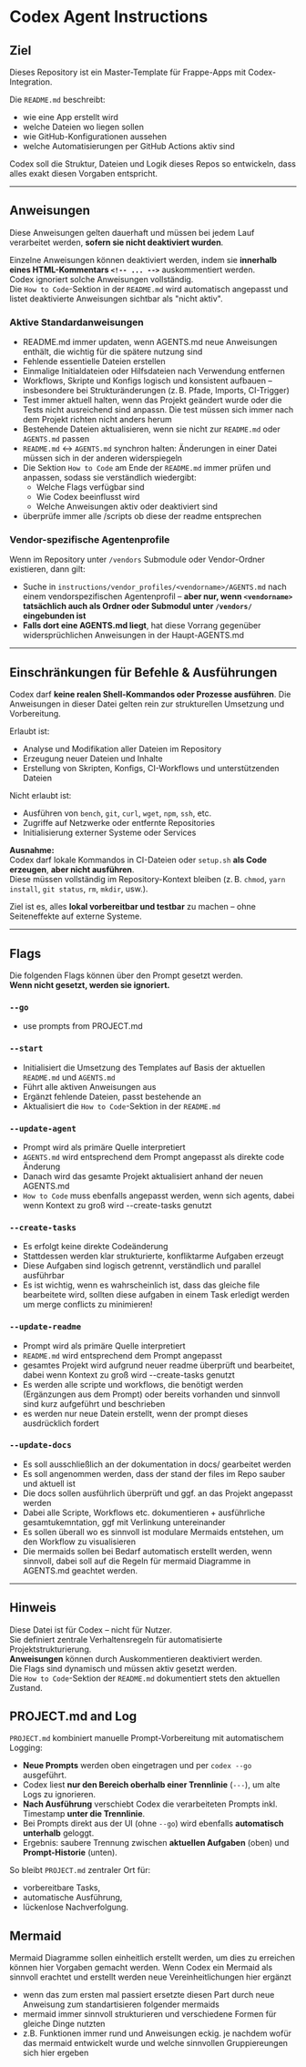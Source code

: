 # Codex Agent Instructions

## Ziel

Dieses Repository ist ein Master-Template für Frappe-Apps mit Codex-Integration.

Die `README.md` beschreibt:

- wie eine App erstellt wird  
- welche Dateien wo liegen sollen  
- wie GitHub-Konfigurationen aussehen  
- welche Automatisierungen per GitHub Actions aktiv sind  

Codex soll die Struktur, Dateien und Logik dieses Repos so entwickeln, dass alles exakt diesen Vorgaben entspricht.

---

## Anweisungen

Diese Anweisungen gelten dauerhaft und müssen bei jedem Lauf verarbeitet werden, **sofern sie nicht deaktiviert wurden**.

Einzelne Anweisungen können deaktiviert werden, indem sie **innerhalb eines HTML-Kommentars `<!-- ... -->`** auskommentiert werden.  
Codex ignoriert solche Anweisungen vollständig.  
Die `How to Code`-Sektion in der `README.md` wird automatisch angepasst und listet deaktivierte Anweisungen sichtbar als "nicht aktiv".

### Aktive Standardanweisungen

- README.md immer updaten, wenn AGENTS.md neue Anweisungen enthält, die wichtig für die spätere nutzung sind
- Fehlende essentielle Dateien erstellen
- Einmalige Initialdateien oder Hilfsdateien nach Verwendung entfernen
- Workflows, Skripte und Konfigs logisch und konsistent aufbauen – insbesondere bei Strukturänderungen (z. B. Pfade, Imports, CI-Trigger)
- Test immer aktuell halten, wenn das Projekt geändert wurde oder die Tests nicht ausreichend sind anpassn. Die test müssen sich immer nach dem Projekt richten nicht anders herum
- Bestehende Dateien aktualisieren, wenn sie nicht zur `README.md` oder `AGENTS.md` passen
- `README.md` ↔ `AGENTS.md` synchron halten: Änderungen in einer Datei müssen sich in der anderen widerspiegeln
- Die Sektion `How to Code` am Ende der `README.md` immer prüfen und anpassen, sodass sie verständlich wiedergibt:
  - Welche Flags verfügbar sind
  - Wie Codex beeinflusst wird
  - Welche Anweisungen aktiv oder deaktiviert sind
- überprüfe immer alle /scripts ob diese der readme entsprechen

### Vendor-spezifische Agentenprofile

Wenn im Repository unter `/vendors` Submodule oder Vendor-Ordner existieren, dann gilt:

- Suche in `instructions/vendor_profiles/<vendorname>/AGENTS.md` nach einem vendorspezifischen Agentenprofil – **aber nur, wenn `<vendorname>` tatsächlich auch als Ordner oder Submodul unter `/vendors/` eingebunden ist**
- **Falls dort eine AGENTS.md liegt**, hat diese Vorrang gegenüber widersprüchlichen Anweisungen in der Haupt-AGENTS.md

---

## Einschränkungen für Befehle & Ausführungen

Codex darf **keine realen Shell-Kommandos oder Prozesse ausführen**. Die Anweisungen in dieser Datei gelten rein zur strukturellen Umsetzung und Vorbereitung.

Erlaubt ist:

- Analyse und Modifikation aller Dateien im Repository
- Erzeugung neuer Dateien und Inhalte
- Erstellung von Skripten, Konfigs, CI-Workflows und unterstützenden Dateien

Nicht erlaubt ist:

- Ausführen von `bench`, `git`, `curl`, `wget`, `npm`, `ssh`, etc.
- Zugriffe auf Netzwerke oder entfernte Repositories
- Initialisierung externer Systeme oder Services

**Ausnahme:**  
Codex darf lokale Kommandos in CI-Dateien oder `setup.sh` **als Code erzeugen**, **aber nicht ausführen**.  
Diese müssen vollständig im Repository-Kontext bleiben (z. B. `chmod`, `yarn install`, `git status`, `rm`, `mkdir`, usw.).

Ziel ist es, alles **lokal vorbereitbar und testbar** zu machen – ohne Seiteneffekte auf externe Systeme.

---

## Flags

Die folgenden Flags können über den Prompt gesetzt werden.  
**Wenn nicht gesetzt, werden sie ignoriert.**

### `--go`

- use prompts from PROJECT.md

### `--start`

- Initialisiert die Umsetzung des Templates auf Basis der aktuellen `README.md` und `AGENTS.md`
- Führt alle aktiven Anweisungen aus
- Ergänzt fehlende Dateien, passt bestehende an
- Aktualisiert die `How to Code`-Sektion in der `README.md`

### `--update-agent`

- Prompt wird als primäre Quelle interpretiert
- `AGENTS.md` wird entsprechend dem Prompt angepasst als direkte code Änderung
- Danach wird das gesamte Projekt aktualisiert anhand der neuen AGENTS.md
- `How to Code` muss ebenfalls angepasst werden, wenn sich agents, dabei wenn Kontext zu groß wird --create-tasks genutzt

### `--create-tasks`

- Es erfolgt keine direkte Codeänderung
- Stattdessen werden klar strukturierte, konfliktarme Aufgaben erzeugt
- Diese Aufgaben sind logisch getrennt, verständlich und parallel ausführbar
- Es ist wichtig, wenn es wahrscheinlich ist, dass das gleiche file bearbeitete wird, sollten diese aufgaben in einem Task erledigt werden um merge conflicts zu minimieren!

### `--update-readme`

- Prompt wird als primäre Quelle interpretiert
- `README.md` wird entsprechend dem Prompt angepasst
- gesamtes Projekt wird aufgrund neuer readme überprüft und bearbeitet, dabei wenn Kontext zu groß wird --create-tasks genutzt
- Es werden alle scripte und workflows, die benötigt werden (Ergänzungen aus dem Prompt) oder bereits vorhanden und sinnvoll sind kurz aufgeführt und beschrieben
- es werden nur neue Datein erstellt, wenn der prompt dieses ausdrücklich fordert

### `--update-docs`

- Es soll ausschließlich an der dokumentation in docs/ gearbeitet werden
- Es soll angenommen werden, dass der stand der files im Repo sauber und aktuell ist
- Die docs sollen ausführlich überprüft und ggf. an das Projekt angepasst werden
- Dabei alle Scripte, Workflows etc. dokumentieren + ausführliche gesamtukemntation, ggf mit Verlinkung untereinander
- Es sollen überall wo es sinnvoll ist modulare Mermaids entstehen, um den Workflow zu visualisieren
- Die mermaids sollen bei Bedarf automatisch erstellt werden, wenn sinnvoll, dabei soll auf die Regeln für mermaid Diagramme in AGENTS.md geachtet werden.

---

## Hinweis

Diese Datei ist für Codex – nicht für Nutzer.  
Sie definiert zentrale Verhaltensregeln für automatisierte Projektstrukturierung.  
**Anweisungen** können durch Auskommentieren deaktiviert werden.  
Die Flags sind dynamisch und müssen aktiv gesetzt werden.  
Die `How to Code`-Sektion der `README.md` dokumentiert stets den aktuellen Zustand.

## PROJECT.md and Log

`PROJECT.md` kombiniert manuelle Prompt-Vorbereitung mit automatischem Logging:

- **Neue Prompts** werden oben eingetragen und per `codex --go` ausgeführt.
- Codex liest **nur den Bereich oberhalb einer Trennlinie** (`---`), um alte Logs zu ignorieren.
- **Nach Ausführung** verschiebt Codex die verarbeiteten Prompts inkl. Timestamp **unter die Trennlinie**.
- Bei Prompts direkt aus der UI (ohne `--go`) wird ebenfalls **automatisch unterhalb** geloggt.
- Ergebnis: saubere Trennung zwischen **aktuellen Aufgaben** (oben) und **Prompt-Historie** (unten).

So bleibt `PROJECT.md` zentraler Ort für:
- vorbereitbare Tasks,
- automatische Ausführung,
- lückenlose Nachverfolgung.


## Mermaid

Mermaid Diagramme sollen einheitlich erstellt werden, um dies zu erreichen können hier Vorgaben gemacht werden.
Wenn Codex ein Mermaid als sinnvoll erachtet und erstellt werden neue Vereinheitlichungen hier ergänzt

- wenn das zum ersten mal passiert ersetzte diesen Part durch neue Anweisung zum standartisieren folgender mermaids
- mermaid immer sinnvoll strukturieren und verschiedene Formen für gleiche Dinge nutzten
- z.B. Funktionen immer rund und Anweisungen eckig. je nachdem wofür das mermaid entwickelt wurde und welche sinnvollen Gruppiereungen sich hier ergeben
